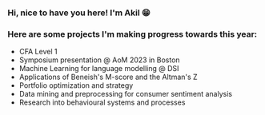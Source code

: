 ### Hi, nice to have you here! I'm Akil 😁

### Here are some projects I'm making progress towards this year:
- CFA Level 1
- Symposium presentation @ AoM 2023 in Boston
- Machine Learning for language modelling @ DSI
- Applications of Beneish's M-score and the Altman's Z
- Portfolio optimization and strategy
- Data mining and preprocessing for consumer sentiment analysis
- Research into behavioural systems and processes
<!--
**akil-h/akil-h** is a ✨ _special_ ✨ repository because its `README.md` (this file) appears on your GitHub profile.

Here are some ideas to get you started:

- 🔭 I’m currently working on ...
- 🌱 I’m currently learning ...
- 👯 I’m looking to collaborate on ...
- 🤔 I’m looking for help with ...
- 💬 Ask me about ...
- 📫 How to reach me: ...
- 😄 Pronouns: ...
- ⚡ Fun fact: ...
-->
